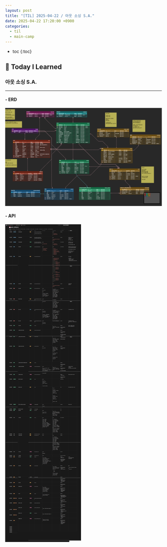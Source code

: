 ```yaml
---
layout: post
title: "[TIL] 2025-04-22 / 아웃 소싱 S.A."
date: 2025-04-22 17:20:00 +0900
categories: 
  - til
  - main-camp
---
```


* toc
{:toc}

## 📖 Today I Learned
### 아웃 소싱 S.A.

<!-- <h4> 📃 </h4> -->

---

#### - ERD

![alt text](/assets/img/blog/main-til/main-til-04-23-1.png)

#### - API

![alt text](/assets/img/blog/main-til/main-til-04-23-2.png)

<!-- --- -->

<!-- <h2> 💬 </h2> -->

<!-- <h4>  </h4> -->
